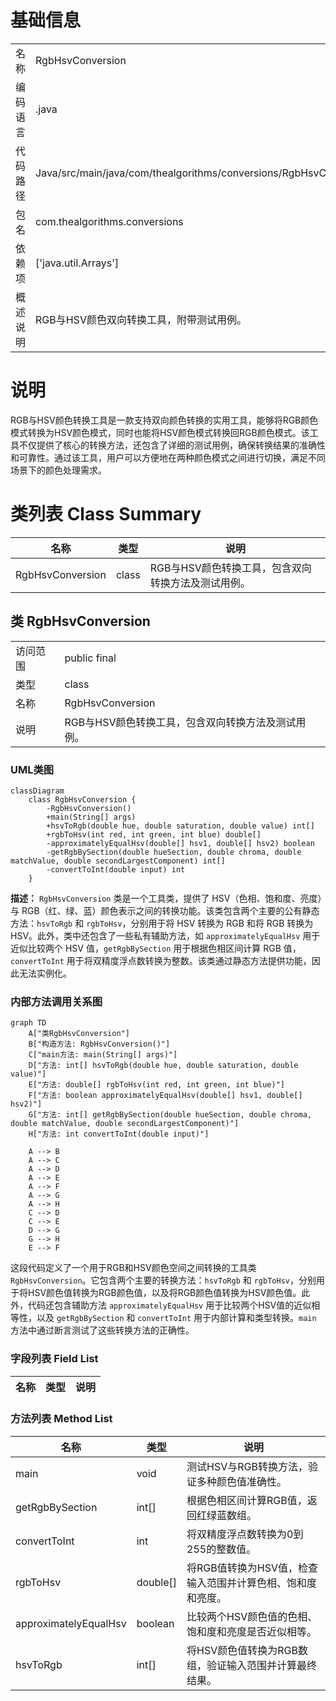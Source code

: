 # 基础信息

|      |      |
|------|------|
| 名称 | RgbHsvConversion |
| 编码语言 | .java |
| 代码路径 | Java/src/main/java/com/thealgorithms/conversions/RgbHsvConversion.java |
| 包名 | com.thealgorithms.conversions |
| 依赖项 | ['java.util.Arrays'] |
| 概述说明 | RGB与HSV颜色双向转换工具，附带测试用例。 |

# 说明

RGB与HSV颜色转换工具是一款支持双向颜色转换的实用工具，能够将RGB颜色模式转换为HSV颜色模式，同时也能将HSV颜色模式转换回RGB颜色模式。该工具不仅提供了核心的转换方法，还包含了详细的测试用例，确保转换结果的准确性和可靠性。通过该工具，用户可以方便地在两种颜色模式之间进行切换，满足不同场景下的颜色处理需求。

# 类列表 Class Summary

| 名称   | 类型  | 说明 |
|-------|------|-------------|
| RgbHsvConversion | class | RGB与HSV颜色转换工具，包含双向转换方法及测试用例。 |



## 类 RgbHsvConversion

|      |      |
|------|------|
| 访问范围 | public final |
| 类型 | class |
| 名称 | RgbHsvConversion |
| 说明 | RGB与HSV颜色转换工具，包含双向转换方法及测试用例。 |


### UML类图

```mermaid
classDiagram
    class RgbHsvConversion {
        -RgbHsvConversion()
        +main(String[] args)
        +hsvToRgb(double hue, double saturation, double value) int[]
        +rgbToHsv(int red, int green, int blue) double[]
        -approximatelyEqualHsv(double[] hsv1, double[] hsv2) boolean
        -getRgbBySection(double hueSection, double chroma, double matchValue, double secondLargestComponent) int[]
        -convertToInt(double input) int
    }
```

**描述：**
`RgbHsvConversion` 类是一个工具类，提供了 HSV（色相、饱和度、亮度）与 RGB（红、绿、蓝）颜色表示之间的转换功能。该类包含两个主要的公有静态方法：`hsvToRgb` 和 `rgbToHsv`，分别用于将 HSV 转换为 RGB 和将 RGB 转换为 HSV。此外，类中还包含了一些私有辅助方法，如 `approximatelyEqualHsv` 用于近似比较两个 HSV 值，`getRgbBySection` 用于根据色相区间计算 RGB 值，`convertToInt` 用于将双精度浮点数转换为整数。该类通过静态方法提供功能，因此无法实例化。


### 内部方法调用关系图

```mermaid
graph TD
    A["类RgbHsvConversion"]
    B["构造方法: RgbHsvConversion()"]
    C["main方法: main(String[] args)"]
    D["方法: int[] hsvToRgb(double hue, double saturation, double value)"]
    E["方法: double[] rgbToHsv(int red, int green, int blue)"]
    F["方法: boolean approximatelyEqualHsv(double[] hsv1, double[] hsv2)"]
    G["方法: int[] getRgbBySection(double hueSection, double chroma, double matchValue, double secondLargestComponent)"]
    H["方法: int convertToInt(double input)"]

    A --> B
    A --> C
    A --> D
    A --> E
    A --> F
    A --> G
    A --> H
    C --> D
    C --> E
    D --> G
    G --> H
    E --> F
```

这段代码定义了一个用于RGB和HSV颜色空间之间转换的工具类 `RgbHsvConversion`。它包含两个主要的转换方法：`hsvToRgb` 和 `rgbToHsv`，分别用于将HSV颜色值转换为RGB颜色值，以及将RGB颜色值转换为HSV颜色值。此外，代码还包含辅助方法 `approximatelyEqualHsv` 用于比较两个HSV值的近似相等性，以及 `getRgbBySection` 和 `convertToInt` 用于内部计算和类型转换。`main` 方法中通过断言测试了这些转换方法的正确性。

### 字段列表 Field List

| 名称  | 类型  | 说明 |
|-------|-------|------|

### 方法列表 Method List

| 名称  | 类型  | 说明 |
|-------|-------|------|
| main | void | 测试HSV与RGB转换方法，验证多种颜色值准确性。 |
| getRgbBySection | int[] | 根据色相区间计算RGB值，返回红绿蓝数组。 |
| convertToInt | int | 将双精度浮点数转换为0到255的整数值。 |
| rgbToHsv | double[] | 将RGB值转换为HSV值，检查输入范围并计算色相、饱和度和亮度。 |
| approximatelyEqualHsv | boolean | 比较两个HSV颜色值的色相、饱和度和亮度是否近似相等。 |
| hsvToRgb | int[] | 将HSV颜色值转换为RGB数组，验证输入范围并计算最终结果。 |




